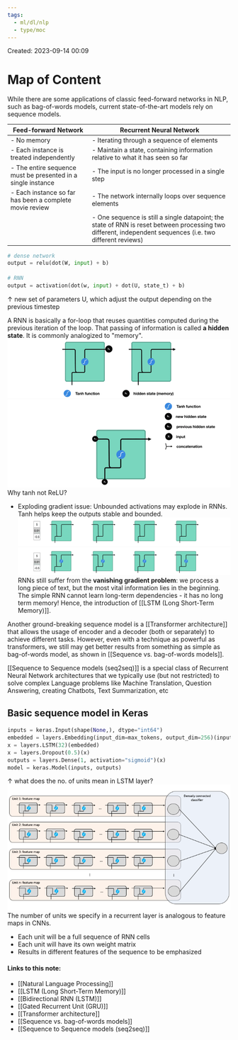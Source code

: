```yaml
---
tags:
  - ml/dl/nlp
  - type/moc
---
```

Created: 2023-09-14 00:09
# Map of Content

While there are some applications of classic feed-forward networks in NLP, such as bag-of-words models, current state-of-the-art models rely on sequence models. 

| Feed-forward Network | Recurrent Neural Network |
| --- | --- |
| - No memory | - Iterating through a sequence of elements |
| - Each instance is treated independently | - Maintain a state, containing information relative to what it has seen so far |
| - The entire sequence must be presented in a single instance | - The input is no longer processed in a single step |
| - Each instance so far has been a complete movie review | - The network internally loops over sequence elements |
|  | - One sequence is still a single datapoint; the state of RNN is reset between processing two different, independent sequences (i.e. two different reviews) |


```python
# dense network
output = relu(dot(W, input) + b)

# RNN
output = activation(dot(w, input) + dot(U, state_t) + b)
```
$\uparrow$ new set of parameters U, which adjust the output depending on the previous timestep

A RNN is basically a for-loop that reuses quantities computed during the previous iteration of the loop. That passing of information is called **a hidden state**. It is commonly analogized to "memory".
![](/img/nlp-rnn-1.gif)
![](/img/nlp-rnn-2.gif)
Why tanh not ReLU?
- Exploding gradient issue: Unbounded activations may explode in RNNs. Tanh helps keep the outputs stable and bounded.
![](/img/nlp-rnn-exploding-gradient-2.gif)
![](/img/nlp-rnn-exploding-gradient-1.gif)
RNNs still suffer from the **vanishing gradient problem**: we process a long piece of text, but the most vital information lies in the beginning. The simple RNN cannot learn long-term dependencies - it has no long term memory! Hence, the introduction of [[LSTM (Long Short-Term Memory)]]. 

Another ground-breaking sequence model is a [[Transformer architecture]] that allows the usage of encoder and a decoder (both or separately) to achieve different tasks. However, even with a technique as powerful as transformers, we still may get better results from something as simple as bag-of-words model, as shown in [[Sequence vs. bag-of-words models]].

[[Sequence to Sequence models (seq2seq)]] is a special class of Recurrent Neural Network architectures that we typically use (but not restricted) to solve complex Language problems like Machine Translation, Question Answering, creating Chatbots, Text Summarization, etc
## Basic sequence model in Keras 
```python
inputs = keras.Input(shape(None,), dtype="int64")
embedded = layers.Embedding(input_dim=max_tokens, output_dim=256)(inputs)
x = layers.LSTM(32)(embedded)
x = layers.Dropout(0.5)(x)
outputs = layers.Dense(1, activation="sigmoid")(x)
model = keras.Model(inputs, outputs)
```
$\uparrow$ what does the no. of units mean in LSTM layer?
![](/img/nlp-sequence-model-units.png)
The number of units we specify in a recurrent layer is analogous to feature maps in CNNs.
- Each unit will be a full sequence of RNN cells 
- Each unit will have its own weight matrix
- Results in different features of the sequence to be emphasized 

#### Links to this note:
- [[Natural Language Processing]]
- [[LSTM (Long Short-Term Memory)]]
- [[Bidirectional RNN (LSTM)]]
- [[Gated Recurrent Unit (GRU)]]
- [[Transformer architecture]]
- [[Sequence vs. bag-of-words models]]
- [[Sequence to Sequence models (seq2seq)]]